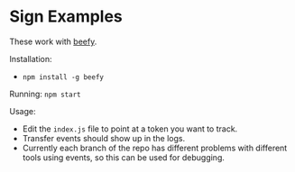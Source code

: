 # Sign Examples

These work with [beefy](https://www.npmjs.com/package/beefy).

Installation:
- `npm install -g beefy`

Running:
`npm start`

Usage:
- Edit the `index.js` file to point at a token you want to track.
- Transfer events should show up in the logs.
- Currently each branch of the repo has different problems with different tools using events, so this can be used for debugging.
